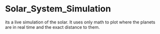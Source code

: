 # Solar_System_Simulation
its a live simulation of the solar. It uses only math to plot where the planets are in real time and the exact distance to them.
